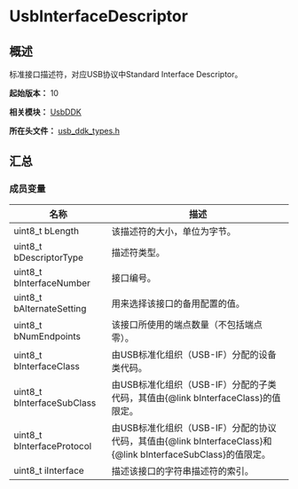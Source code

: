 # UsbInterfaceDescriptor
<!--Kit: Driver Development Kit-->
<!--Subsystem: Driver-->
<!--Owner: @lixinsheng2-->
<!--SE: @w00373942-->
<!--TSE: @dong-dongzhen-->

## 概述

标准接口描述符，对应USB协议中Standard Interface Descriptor。

**起始版本：** 10

**相关模块：** [UsbDDK](capi-usbddk.md)

**所在头文件：** [usb_ddk_types.h](capi-usb-ddk-types-h.md)

## 汇总

### 成员变量

| 名称 | 描述 |
| -- | -- |
| uint8_t bLength | 该描述符的大小，单位为字节。 |
| uint8_t bDescriptorType | 描述符类型。 |
| uint8_t bInterfaceNumber | 接口编号。 |
| uint8_t bAlternateSetting | 用来选择该接口的备用配置的值。 |
| uint8_t bNumEndpoints | 该接口所使用的端点数量（不包括端点零）。 |
| uint8_t bInterfaceClass | 由USB标准化组织（USB-IF）分配的设备类代码。 |
| uint8_t bInterfaceSubClass | 由USB标准化组织（USB-IF）分配的子类代码，其值由{@link bInterfaceClass}的值限定。 |
| uint8_t bInterfaceProtocol | 由USB标准化组织（USB-IF）分配的协议代码，其值由{@link bInterfaceClass}和{@link bInterfaceSubClass}的值限定。 |
| uint8_t iInterface | 描述该接口的字符串描述符的索引。 |


